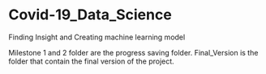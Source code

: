 # Covid-19_Data_Science
Finding Insight and Creating machine learning model

Milestone 1 and 2 folder are the progress saving folder. Final_Version is the folder that contain the final version of the project.
